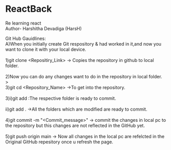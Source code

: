 # ReactBack
Re learning react
<br>
Author- Harshitha Devadiga (HarsH)
</br>

<p1>Git Hub Gauidlines:</p1>
<p2><br>A)When you initially create Git respository & had worked in it,and now you want to clone it with your local device.</br></p2>
<p3><br>1)git clone <Repositiry_Link> -> Copies the repository in github to local folder. </br> 
<br>2)Now you can do any changes want to do in the repository in local folder.</br>>
<br>3)git cd <Repository_Name> ->To get into the repository.</br></p3>
<br>3)i)git add <NameOfFolderYouModifiedAndWantToAddToGitHuB> :The respective folder is ready to commit.</br>
 <br>ii)git add . ->All the folders which are modified are ready to commit.</br>
<br>4)git commit -m "<Commit_message>" -> commit the changes in local pc to the repository but this changes are not reflected in the GitHub yet.</br>
<br>5)git push origin main -> Now all changes in the local pc are refelcted in the Original GitHub repesitory once u refresh the page.</br></p3>

